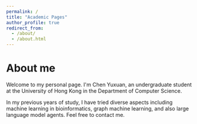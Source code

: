 ```yaml
---
permalink: /
title: "Academic Pages"
author_profile: true
redirect_from: 
  - /about/
  - /about.html
---
```

About me
===
Welcome to my personal page. I'm Chen Yuxuan, an undergraduate student at the University of Hong Kong in the Department of Computer Science.

In my previous years of study, I have tried diverse aspects including machine learning in bioinformatics, graph machine learning, and also large language model agents. Feel free to contact me.

<!-- Outside the [computer room](https://i.cs.hku.hk/ccc2018/haking.html), I am interested in photography, which is surprisingly similar to debugging, except with more [funny comparison]. I also spend countless hours [another hobby], proving that my ability to lose track of time isn't limited to coding sessions. -->